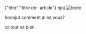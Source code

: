 {"titre":"titre de l article"}
njnj
![texte](/projetreilly/download/bande.jpg)


bonojut comment allez vous?


ici tout va bien